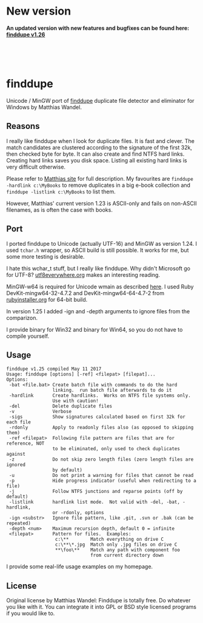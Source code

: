 # New version
**An updated version with new features and bugfixes can be found here:** 
**[finddupe v1.26](https://github.com/thomas694/finddupe)**

<br><br><br>

# finddupe
Unicode / MinGW port of [finddupe](http://www.sentex.net/~mwandel/finddupe/) duplicate file detector and eliminator for Windows by Matthias Wandel.

## Reasons
I really like finddupe when I look for duplicate files. It is fast and clever. The match candidates are clustered according to the signature of the first 32k, then checked byte for byte. It can also create and find NTFS hard links. Creating hard links saves you disk space. Listing all existing hard links is very difficult otherwise.

Please refer to [Matthias site](http://www.sentex.net/~mwandel/finddupe/) for full description. My favourites are
`finddupe -hardlink c:\MyBooks` to remove duplicates in a big e-book collection and `finddupe -listlink c:\MyBooks` to list them.

However, Matthias' current version 1.23 is ASCII-only and fails on non-ASCII filenames, as is often the case with books.

## Port
I ported finddupe to Unicode (actually UTF-16) and MinGW as version 1.24. I used `tchar.h` wrapper, so ASCII build is still possible. It works for me, but some more testing is desirable. 

I hate this wchar_t stuff, but I really like finddupe. Why didn't Microsoft go for UTF-8? [utf8everywhere.org](http://utf8everywhere.org/) makes an interesting reading.

MinGW-w64 is required for Unicode wmain as described [here](https://sourceforge.net/p/mingw-w64/wiki2/Unicode%20apps/). I used Ruby DevKit-mingw64-32-4.7.2 and DevKit-mingw64-64-4.7-2 from [rubyinstaller.org](http://rubyinstaller.org/downloads/) for 64-bit build.

In version 1.25 I added -ign and -depth arguments to ignore files from the comparizon.

I provide binary for Win32 and binary for Win64, so you do not have to compile yourself.

## Usage
```
finddupe v1.25 compiled May 11 2017
Usage: finddupe [options] [-ref] <filepat> [filepat]...
Options:
 -bat <file.bat> Create batch file with commands to do the hard
                 linking.  run batch file afterwards to do it
 -hardlink       Create hardlinks.  Works on NTFS file systems only.
                 Use with caution!
 -del            Delete duplicate files
 -v              Verbose
 -sigs           Show signatures calculated based on first 32k for each file
 -rdonly         Apply to readonly files also (as opposed to skipping them)
 -ref <filepat>  Following file pattern are files that are for reference, NOT
                 to be eliminated, only used to check duplicates against
 -z              Do not skip zero length files (zero length files are ignored
                 by default)
 -u              Do not print a warning for files that cannot be read
 -p              Hide progress indicator (useful when redirecting to a file)
 -j              Follow NTFS junctions and reparse points (off by default)
 -listlink       hardlink list mode.  Not valid with -del, -bat, -hardlink,
                 or -rdonly, options
 -ign <substr>   Ignore file pattern, like .git, .svn or .bak (can be repeated)
 -depth <num>    Maximum recursion depth, default 0 = infinite
 <filepat>       Pattern for files.  Examples:
                  c:\**        Match everything on drive C
                  c:\**\*.jpg  Match only .jpg files on drive C
                  **\foo\**    Match any path with component foo
                               from current directory down
```

I provide some real-life usage examples on my homepage.

## License
Original license by Matthias Wandel: Finddupe is totally free. Do whatever you like with it. You can integrate it into GPL or BSD style licensed programs if you would like to.
